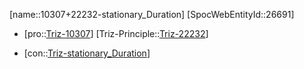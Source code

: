 ﻿---
type: TrizContradiction
aliases:
- 10307+22232-stationary_Duration
license: CC BY-SA 4.0
copyright: https://github.com/SpocWeb
IsDeleted: false
IsReadOnly: false
Confidential: public
tags: 
- Triz/Contradiction
---
[name::10307+22232-stationary_Duration]
[SpocWebEntityId::26691]
+ [pro::[Triz-10307](Triz-10307)]
[Triz-Principle::[Triz-22232](Triz-22232)]
- [con::[Triz-stationary_Duration](tech/Triz/Parameter/Triz-stationary_Duration.md)]

